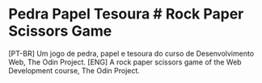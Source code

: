 # Pedra Papel Tesoura # Rock Paper Scissors Game

[PT-BR] Um jogo de pedra, papel e tesoura do curso de Desenvolvimento Web, The Odin Project.
[ENG] A rock paper scissors game of the Web Development course, The Odin Project.
